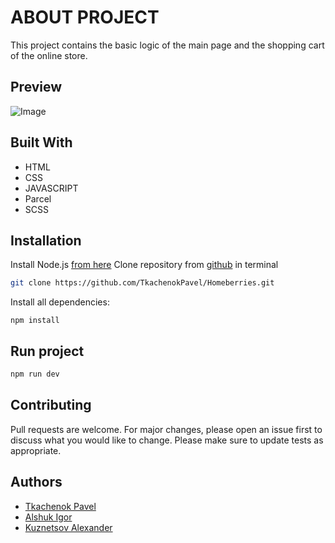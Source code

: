 # ABOUT PROJECT
This project contains the basic logic of the main page and the shopping cart of the online store.

## Preview

![Image](https://i.postimg.cc/sfqmqv2H/2022-06-22-221036742.png)

## Built With
* HTML
* CSS
* JAVASCRIPT
* Parcel
* SCSS

## Installation

Install Node.js [from here](https://nodejs.org)
Clone repository from [github](https://github.com/TkachenokPavel/Homeberries.git) in terminal

```bash
git clone https://github.com/TkachenokPavel/Homeberries.git
```

Install all dependencies:

```
npm install
```

## Run project

```bash
npm run dev
```

## Contributing
Pull requests are welcome. For major changes, please open an issue first to discuss what you would like to change.
Please make sure to update tests as appropriate.

## Authors
* [Tkachenok Pavel](https://github.com/TkachenokPavel)
* [Alshuk Igor](https://github.com/IgorAlshuk)
* [Kuznetsov Alexander](https://github.com/Raimund-zim)
